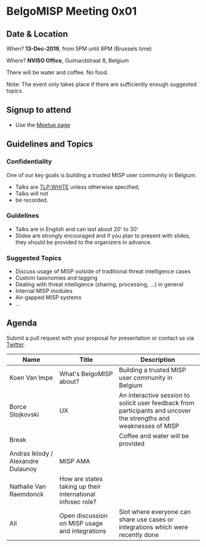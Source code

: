 # BelgoMISP Meeting 0x01

## Date & Location

When? **13-Dec-2019**, from 5PM until 8PM (Brussels time)

Where? **NVISO Office**, Guimardstraat 8, Belgium

There will be water and coffee. No food.

Note: The event only takes place if there are sufficiently enough suggested topics.

## Signup to attend

* Use the [Meetup page](https://www.meetup.com/BelgoMISP/events/266284763/)

## Guidelines and Topics

### Confidentiality

One of our key goals is building a trusted MISP user community in Belgium.

* Talks are [TLP:WHITE](https://www.first.org/tlp/) unless otherwise specified;
* Talks will not
*  be recorded. 

### Guidelines

* Talks are in English and can last about 20' to 30'
* Slides are strongly encouraged and if you plan to present with slides, they should be provided to the organizers in advance.

### Suggested Topics

* Discuss usage of MISP outside of traditional threat intelligence cases
* Custom taxonomies and tagging
* Dealing with threat intelligence (sharing, processing, ...) in general
* Internal MISP modules
* Air-gapped MISP systems
* ...

## Agenda

Submit a pull request with your proposal for presentation or contact us via [Twitter](https://twitter.com/belgomisp).

| Name | Title | Description   |
|------|-------|---------------|
| Koen Van Impe | What's BelgoMISP about? | Building a trusted MISP user community in Belgium |
| Borce Stojkovski | UX | An interactive session to solicit user feedback from participants and uncover the strengths and weaknesses of MISP  |
| Break | | Coffee and water will be provided |
| Andras Iklody / Alexandre Dulaunoy | MISP AMA |  |
| Nathalie Van Raemdonck | How are states taking up their international infosec role? |
| All | Open discussion on MISP usage and integrations | Slot where everyone can share use cases or integrations which were recently done |
